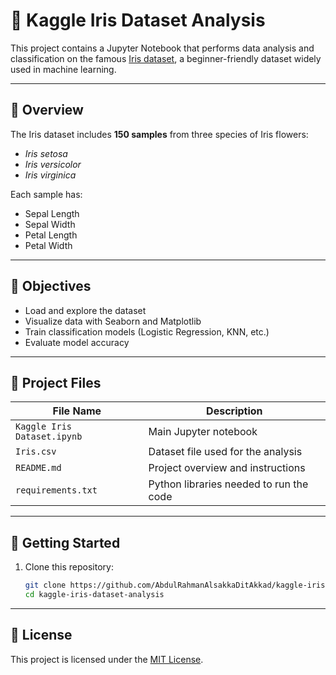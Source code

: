 # 🌸 Kaggle Iris Dataset Analysis

This project contains a Jupyter Notebook that performs data analysis and classification on the famous [Iris dataset](https://www.kaggle.com/datasets/uciml/iris), a beginner-friendly dataset widely used in machine learning.

---

## 📌 Overview

The Iris dataset includes **150 samples** from three species of Iris flowers:
- *Iris setosa*
- *Iris versicolor*
- *Iris virginica*

Each sample has:
- Sepal Length
- Sepal Width
- Petal Length
- Petal Width

---

## 🎯 Objectives

- Load and explore the dataset
- Visualize data with Seaborn and Matplotlib
- Train classification models (Logistic Regression, KNN, etc.)
- Evaluate model accuracy

---

## 📁 Project Files

| File Name                   | Description                            |
|----------------------------|----------------------------------------|
| `Kaggle Iris Dataset.ipynb`| Main Jupyter notebook                  |
| `Iris.csv`                 | Dataset file used for the analysis     |
| `README.md`                | Project overview and instructions      |
| `requirements.txt`         | Python libraries needed to run the code|


---

## 🚀 Getting Started

1. Clone this repository:
   ```bash
   git clone https://github.com/AbdulRahmanAlsakkaDitAkkad/kaggle-iris-dataset-analysis.git
   cd kaggle-iris-dataset-analysis

---

## 📄 License

This project is licensed under the [MIT License](LICENSE).
